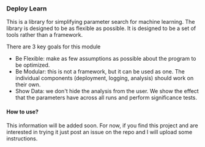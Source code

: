 ### Deploy Learn

This is a library for simplifying parameter search for machine learning. The library is designed to be as flexible as possible. It is designed to be a set of tools rather than a framework.

There are 3 key goals for this module
 * Be Flexible: make as few assumptions as possible about the program to be optimized.
 * Be Modular: this is not a framework, but it can be used as one. The individual components (deployment, logging, analysis) should work on their own.
 * Show Data: we don't hide the analysis from the user. We show the effect that the parameters have across all runs and perform significance tests.

#### How to use?

This information will be added soon. For now, if you find this project and are interested in trying it just post an issue on the repo and I will upload some instructions.
